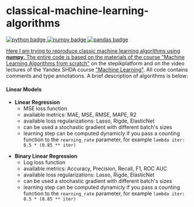 # classical-machine-learning-algorithms

<div id="stack badges">
    <a href="https://www.python.org">
        <img src="https://img.shields.io/badge/python-6a6a6a?style=flat&logo=python&logoColor=white" alt="python badge"/>
    </a>
    <a href="https://numpy.org">
        <img src="https://img.shields.io/badge/numpy-07607e?style=flat&logo=numpy&logoColor=white" alt="numpy badge"/>
    </a>
    <a href="https://pandas.pydata.org">
        <img src="https://img.shields.io/badge/pandas-7140ff?style=flat&logo=pandas&logoColor=white" alt="pandas badge"/>
</div>

Here I am trying to reproduce classic machine learning algorithms using **numpy**. The entire code is based on the materials of the course ["Machine Learning Algorithms from scratch"](https://stepik.org/course/68260/syllabus) on the stepikplatform and on the video lectures of the Yandex SHDA course ["Machine Learning"](https://youtube.com/playlist?list=PLJOzdkh8T5krxc4HsHbB8g8f0hu7973fK&si=XWhZcZknFBiVp_yp). All code contains comments and type annotations. A brief description of algorithms is below:

#### Linear Models
- **Linear Regression**
  - MSE loss function
  - available metrics: MAE, MSE, RMSE, MAPE, R2
  - available loss regularizations: Lasso, Rigde, ElasticNet
  - can be used a stochastic gradient with different batch's sizes
  - learning step can be computed dynamicly if you pass a counting function to the `rearning_rate` parameter, for example `lambda iter: 0.5 * (0.85 ** iter)`
 <p> </p>

- **Binary Linear Regression**
    - Log loss function
    - available metrics: Accuracy, Precision, Recall, F1, ROC AUC
    - available loss regularizations: Lasso, Rigde, ElasticNet
    - can be used a stochastic gradient with different batch's sizes
    - learning step can be computed dynamicly if you pass a counting function to the `rearning_rate` parameter, for example `lambda iter: 0.5 * (0.85 ** iter)`
